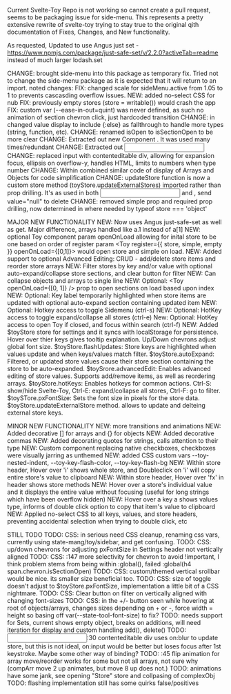   Current Svelte-Toy Repo is not working so cannot create a pull request, seems to be packaging issue for side-menu.
  This represents a pretty extensive rewrite of svelte-toy trying to stay true to the original qith documentation of Fixes, Changes, and New functionality.

  As requested, Updated to use Angus just set - https://www.npmjs.com/package/just-safe-set/v/2.2.0?activeTab=readme instead of much larger lodash.set
  
  CHANGE: brought side-menu into this package as temporary fix. Tried not to change the side-menu package as it is expected that it will return to an import. 
  noted changes:
    FIX: changed scale for sideMenu.active from 1.05 to 1 to prevents cascasding overflow issues.
    NEW: added no-select CSS for nub
  FIX: previously empty stores (store = writable()) would crash the app
  FIX: custom var (--ease-in-out=quint) was never defined, as such no animation of section chevron click, just hardcoded transition
  CHANGE: in <Row> changed value display to include {:else} as fallthrough to handle more types (string, function, etc).
  CHANGE: renamed isOpen to isSectionOpen to be more clear
  CHANGE: Extracted out new Component <Key>. It was used many times/redundant
  CHANGE: Extracted out <Input> 
  CHANGE: replaced input with contenteditable div, allowing for expansion focus, ellipsis on overflow-y, handles HTML, limits to numbers when type number
  CHANGE: Within <Row> combined similar code of display of Arrays and Objects for code simplification
  CHANGE: updateStore function is now a custom store method (toyStore.updateExternalStores) imported rather than prop drilling. 
          It's as used in both <Input> and <Key>, send value="null" to delete
  CHANGE: removed simple prop and required prop drilling, now determined in where needed by typeof store === 'object'
  
  MAJOR NEW FUNCTIONALITY
  NEW: Now uses Angus just-safe-set as well as get. Major difference, arrays handled like a.1 instead of a[1]
  NEW: optional Toy component param openOnLoad allowing for inital store to be one based on order of register param <Toy register={{ store, simple, empty }} openOnLoad={[0,1]}> would open store and simple on load.
  NEW: Added support to optional Advanced Editing: CRUD - add/delete store items and reorder store arrays
  NEW: Filter stores by key and/or value with optional auto-expand/collapse store sections, and clear button for filter
  NEW: Can collapse objects and arrays to single line
  NEW: Optional: <Toy openOnLoad={[0, 1]} /> prop to open sections on load based upon index
  NEW: Optional: Key label temporarily highlighted when store items are updated with optional auto-expand section containing updated item
  NEW: Optional: Hotkey access to toggle Sidemenu (ctrl-s)
  NEW: Optional: HotKey access to toggle expand/collapse all stores (ctrl-e)
  New: Optional: HotKey access to open Toy if closed, and focus within search (ctrl-f)
  NEW: Added $toyStore store for settings and it syncs with localStorage for persistence.  Hover over thier keys gives tooltip explanation. Up/Down chevrons adjust global font size.
      $toyStore.flashUpdates: Store keys are highlighted when values update and when keys/values match filter.
      $toyStore.autoExpand: Filtered, or updated store values cause their store section containing the store to be auto-expanded.
      $toySrore.advancedEdit: Enables advanced editing of store values. Supports add/remove items, as well as reordering arrays.
      $toyStore.hotKeys: Enables hotkeys for common actions. Ctrl-S: show/hide Svelte-Toy, Ctrl-E: expand/collapse all stores, Ctrl-F: go to filter.
      $toySTore.pxFontSize: Sets the font size in pixels for the store data.
      $toyStore.updateExternalStore method. allows to update and delteing external store keys.
      
  MINOR NEW FUNCTIONALITY
  NEW: more transitions and animations
  NEW: Added decorative [] for arrays and {} for objects
  NEW: Added decorative commas
  NEW: Added decorating quotes for strings, calls attention to their type
  NEW: Custom <Toggle> component replacing native checkboxes, checkboxes were visually jarring as unthemed
  NEW: added CSS custom vars --toy-nested-indent, --toy-key-flash-color, --toy-key-flash-bg
  NEW: Within store header, Hover over 'i' shows whole store, and Doubleclick on 'i' will copy entire store's value to clipboard
  NEW: Within store header, Hover over 'fx' in header shows store methods
  NEW: Hover over a store's individual value and it displays the entire value without focusing (useful for long strings which have been overflow hidden)
  NEW: Hover over a key a shows values type, informs of double click option to copy that item's value to clipboard
  NEW: Applied no-select CSS to all keys, values, and store headers, preventing accidental selection when trying to double click, etc

  STILL TODO
  TODO: CSS: in serious need CSS cleanup, renaming css vars, currently using  state-mang/toy/sidebar, and get confusing.
  TODO: CSS: up/down chevrons for adjusting pxFontSize in Settings header not vertically aligned
  TODO: CSS: <ToyGroup>:147 more selectivity for chevron to avoid !important, I think problem stems from being within :global(), failed :global(h4 span.chevron.isSectionOpen)
  TODO: CSS: custom/themed vertical srollbar would be nice. its smaller size beneficial too.
  TODO: CSS: size of toggle doesn't adjust to $toyStore.pxFontSize, implementation a little bit of a CSS nightmare.
  TODO: CSS: Clear button on filter on vertically aligned with changing font-sizes
  TODO: CSS: in <Key> the +/- button seen while hovering at root of objects/arrays, changes sizes depending on + or -, force width = height so basing off var(--state-tool-font-size) to fix?
  TODO: needs support for Sets, current shows empty object, breaks on additions, will need iteration for display and custom handling add(), delete()
  TODO: <Input>:30 contenteditable div uses on:blur to update store, but this is not ideal, on:input would be better but loses focus after 1st keystroke. Maybe some other way of binding?
  TODO: <Row>:45 flip animation for array move/reorder works for some but not all arrays, not sure why (compArr move 2 up animates, but move 8 up does not.)
  TODO: animations have some jank, see opening "Store" store and collpasing of complexObj
  TODO: flashing implementation still has some quirks false/positives
